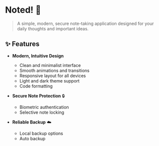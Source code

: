 # Noted! 📝

> A simple, modern, secure note-taking application designed for your daily thoughts and important ideas.

## ✨ Features

- **Modern, Intuitive Design**
  - Clean and minimalist interface
  - Smooth animations and transitions
  - Responsive layout for all devices
  - Light and dark theme support
  - Code formatting 

- **Secure Note Protection** 🔒
  - Biometric authentication
  - Selective note locking

- **Reliable Backup** ☁️
  - Local backup options
  - Auto backup
